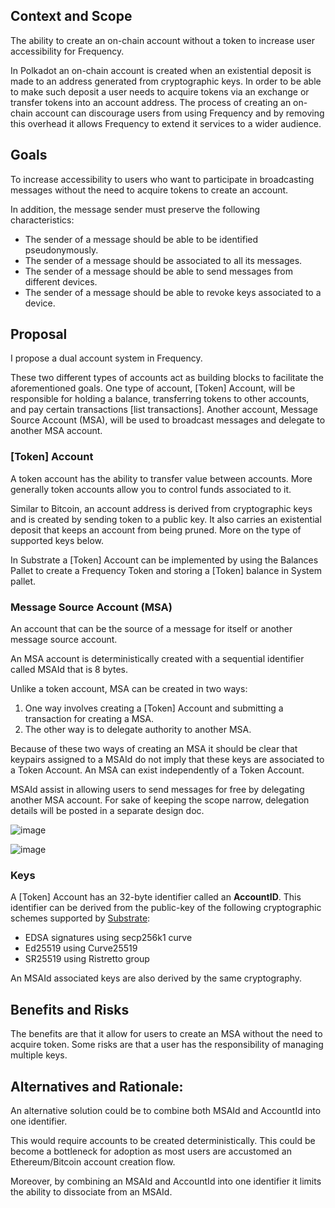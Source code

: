 ## Context and Scope

The ability to create an on-chain account without a token to increase user accessibility for Frequency.

In Polkadot an on-chain account is created when an existential deposit is made to an address generated from cryptographic keys. In order to be able to make such deposit a user needs to acquire tokens via an exchange or transfer tokens into an account address. The process of creating an on-chain account can discourage users from using Frequency and by removing this overhead it allows Frequency to extend it services to a wider audience.

## Goals

To increase accessibility to users who want to participate in broadcasting messages without the need to acquire tokens to create an account.

In addition, the message sender must preserve the following characteristics:

- The sender of a message should be able to be identified pseudonymously.
- The sender of a message should be associated to all its messages.
- The sender of a message should be able to send messages from different devices.
- The sender of a message should be able to revoke keys associated to a device.

## Proposal

I propose a dual account system in Frequency. 

These two different types of accounts act as building blocks to facilitate the aforementioned goals. One type of account, [Token] Account, will be responsible for holding a balance, transferring tokens to other accounts, and pay certain transactions [list transactions]. Another account, Message Source Account (MSA), will be used to  broadcast messages and delegate to another MSA account.  

### [Token] Account

A token account has the ability to transfer value between accounts. More generally token accounts allow you to control funds associated to it.

Similar to Bitcoin, an account address is derived from cryptographic keys and is created by sending token to a public key. It also carries an existential deposit that keeps an account from being pruned. More on the type of supported keys below.

In Substrate a [Token] Account can be implemented by using the Balances Pallet to create a Frequency Token and storing a [Token] balance in System pallet.

### Message Source Account (MSA)

An account that can be the source of a message for itself or another message source account.

An MSA account is deterministically created with a sequential identifier called MSAId that is 8 bytes.

Unlike a token account, MSA can be created in two ways:

1. One way involves creating a [Token] Account and submitting a transaction for creating a MSA.
2. The other way is to delegate authority to another MSA.

Because of these two ways of creating an MSA it should be clear that keypairs assigned to a MSAId do not imply that these keys are associated to a Token Account. An MSA can exist independently of a Token Account.

MSAId assist in allowing users to send messages for free by delegating another MSA account. For sake of keeping the scope narrow, delegation details will be posted in a separate design doc.

![image](https://user-images.githubusercontent.com/3433442/162544133-9d163fa5-edcc-4cff-b060-9e8f4b3d9147.png)

![image](https://user-images.githubusercontent.com/3433442/162544190-cfdfb02a-ea82-4b53-9d2e-188a747a7384.png)

### Keys

A [Token] Account has an 32-byte identifier called an **AccountID**. This identifier can be derived from the public-key of the following cryptographic schemes supported by [Substrate](https://docs.substrate.io/v3/advanced/cryptography/):

- EDSA signatures using secp256k1 curve
- Ed25519 using Curve25519
- SR25519 using Ristretto group

An MSAId associated keys are also derived by the same cryptography.

## Benefits and Risks

The benefits are that it allow for users to create an MSA without the need to acquire token. Some risks are that a user has the responsibility of managing multiple keys.

## Alternatives and Rationale:

An alternative solution could be to combine both MSAId and AccountId into one identifier.

This would require accounts to be created deterministically. This could be become a bottleneck for adoption as most users are accustomed an Ethereum/Bitcoin account creation flow.

Moreover, by combining an MSAId and AccountId into one identifier it limits the
ability to dissociate from an MSAId.
